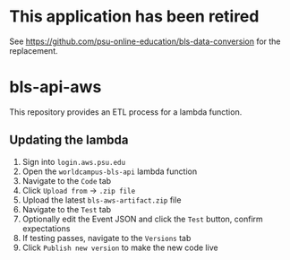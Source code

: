 # This application has been retired
See https://github.com/psu-online-education/bls-data-conversion for the replacement.

# bls-api-aws
This repository provides an ETL process for a lambda function.

## Updating the lambda
1. Sign into `login.aws.psu.edu`
2. Open the `worldcampus-bls-api` lambda function
3. Navigate to the `Code` tab
4. Click `Upload from` -> `.zip file`
5. Upload the latest `bls-aws-artifact.zip` file
6. Navigate to the `Test` tab
7. Optionally edit the Event JSON and click the `Test` button, confirm expectations
8. If testing passes, navigate to the `Versions` tab
9. Click `Publish new version` to make the new code live
